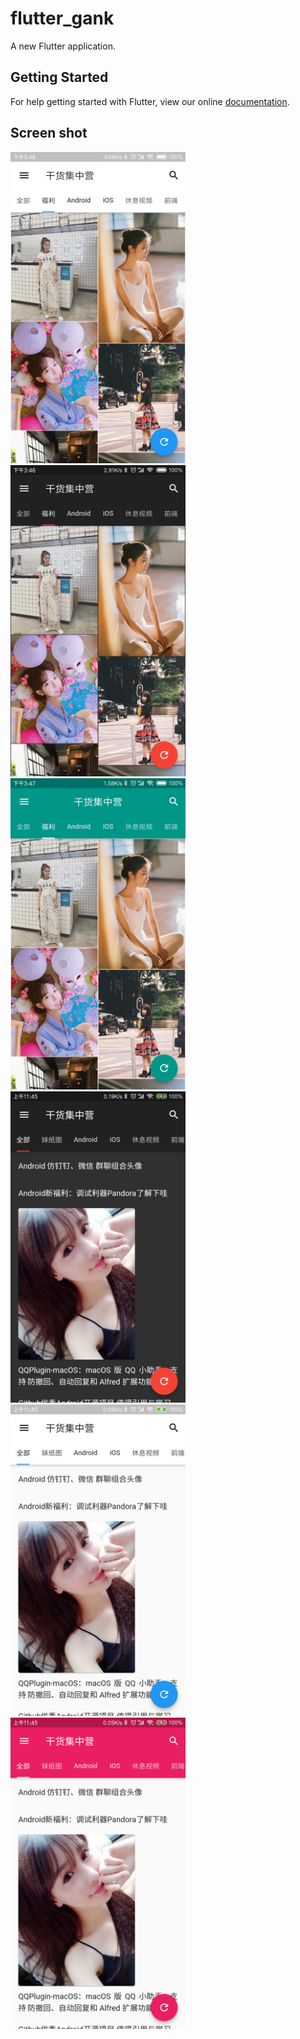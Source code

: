 # flutter_gank

A new Flutter application.

## Getting Started

For help getting started with Flutter, view our online
[documentation](https://flutter.io/).

## Screen shot
<img src="/art/flutter_gank_1.png" width="280" height="498" alt="flutter_gank_1"/>
<img src="/art/flutter_gank_2.png" width="280" height="498" alt="flutter_gank_2"/>
<img src="/art/flutter_gank_3.png" width="280" height="498" alt="flutter_gank_3"/><br/>
<img src="/art/flutter_gank_4.png" width="280" height="498" alt="flutter_gank_4"/>
<img src="/art/flutter_gank_5.png" width="280" height="498" alt="flutter_gank_5"/>
<img src="/art/flutter_gank_6.png" width="280" height="498" alt="flutter_gank_6"/><br/>
